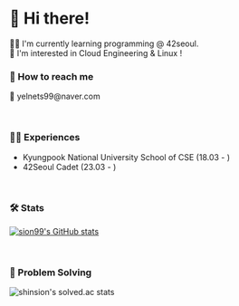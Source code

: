 
<h1> 👋 Hi there! </h1>
🧑‍💻 I'm currently learning programming @ 42seoul. <br>
👀 I'm interested in Cloud Engineering & Linux !

<h3> 📮  How to reach me </h3>
📧 yelnets99@naver.com <br>

<br><h3> 🧑‍💻 Experiences </h3>
- Kyungpook National University School of CSE (18.03 - )
- 42Seoul Cadet (23.03 - )

<br><h3> 🛠️ Stats </h3>
[![sion99's GitHub stats](https://github-readme-stats.vercel.app/api?username=sion99)](https://github.com/anuraghazra/github-readme-stats)


<br><h3> 📝  Problem Solving </h3>

![shinsion's solved.ac stats](https://github-readme-solvedac.hyp3rflow.vercel.app/api/?handle=shinsion)
